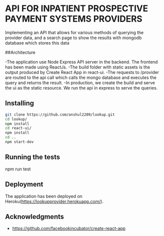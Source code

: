 # API FOR INPATIENT PROSPECTIVE PAYMENT SYSTEMS PROVIDERS

Implementing an API that allows for various methods of querying the provider data, and a search page to show the results with mongodb database which stores this data

##Architecture

-The application use  Node Express API server in the backend. The frontend has been made using ReactJs.
-The build folder with static assets is the output produced by Create React App in react-ui.
-The requests to /provider are routed to the api call which calls the mongo database and executes the query and returns the result.
-In production, we create the build and serve the ui as the static resource. We run the api in express to serve the queries.

## Installing

```bash
git clone https://github.com/anshul2209/lookup.git
cd lookup/
npm install
cd react-ui/
npm install
cd ..
npm start-dev
```

## Running the tests

npm run test

## Deployment

The application has been deployed on Heroku(https://lookupprovider.herokuapp.com/).

## Acknowledgments

* https://github.com/facebookincubator/create-react-app
